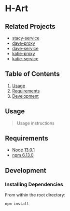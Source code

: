 # H-Art



## Related Projects

  - [stacy-service](https://github.com/HRR42-FEC-4/stacy-service)
  - [dave-proxy](https://github.com/HRR42-FEC-4/dave-proxy)
  - [dave-service](https://github.com/HRR42-FEC-4/dave-service)
  - [katie-proxy](https://github.com/HRR42-FEC-4/katie-proxy)
  - [katie-service](https://github.com/HRR42-FEC-4/katie-service)

## Table of Contents

1. [Usage](#Usage)
1. [Requirements](#requirements)
1. [Development](#development)

## Usage

> Usage instructions

## Requirements

- [Node 13.0.1](https://nodejs.org/en/)
- [npm 6.13.0](https://www.npmjs.com/)

## Development

### Installing Dependencies

From within the root directory:

```sh
npm install
```

